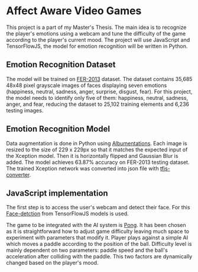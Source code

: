 # Affect Aware Video Games

This project is a part of my Master's Thesis. The main idea is to recognize the player's emotions using a webcam and tune the difficulty of the game according to the player's current mood. The project will use JavaScript and TensorFlowJS, the model for emotion recognition will be written in Python.

## Emotion Recognition Dataset
The model will be trained on [FER-2013](https://www.kaggle.com/datasets/ananthu017/emotion-detection-fer) dataset. The dataset contains 35,685 48x48 pixel grayscale images of faces displaying seven emotions (happiness, neutral, sadness, anger, surprise, disgust, fear). For this project, the model needs to identify only five of them: happiness, neutral, sadness, anger, and fear, reducing the dataset to 25,102 training elements and 6,236 testing images.

## Emotion Recognition Model
Data augmentation is done in Python using [Albumentations](https://github.com/albumentations-team/albumentations/activity). 
Each image is resized to the size of 229 x 229px so that it matches the expected input of the Xception model. Then it is horizontally flipped and Gaussian Blur is added.
The model achieves 63.87% accuracy on FER-2013 testing dataset. 
The trained Xception network was converted into json file with [tfjs-converter](https://github.com/tensorflow/tfjs/tree/master/tfjs-converter).

## JavaScript implementation
The first step is to access the user's webcam and detect their face. For this [Face-detction](https://github.com/tensorflow/tfjs-models/tree/master/face-detection) from TensorFlowJS models is used.

The game to be integrated with the AI system is [Pong](https://en.wikipedia.org/wiki/Pong). It has been chosen as it is straightforward how to adjust game difficulty
leaving much space to experiment with parameters that modify it. Player plays against a simple AI which moves a paddle according
to the position of the ball. Difficulty level is mainly dependent on two parameters: paddle speed and 
the ball's acceleration after colliding with the paddle. This two factors are 
dynamically changed based on the player's mood.

